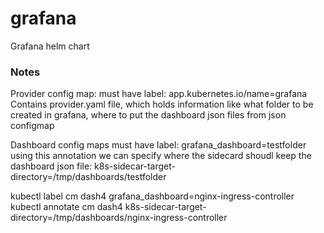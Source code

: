 # grafana
Grafana helm chart


### Notes
Provider config map:
must have label: app.kubernetes.io/name=grafana
Contains provider.yaml file, which holds information like what folder to be created in grafana, where to put the dashboard json files from json configmap


Dashboard config maps
must have label: grafana_dashboard=testfolder
using this annotation we can specify where the sidecard shoudl keep the dashboard json file: k8s-sidecar-target-directory=/tmp/dashboards/testfolder


kubectl label cm dash4 grafana_dashboard=nginx-ingress-controller
kubectl annotate cm dash4 k8s-sidecar-target-directory=/tmp/dashboards/nginx-ingress-controller